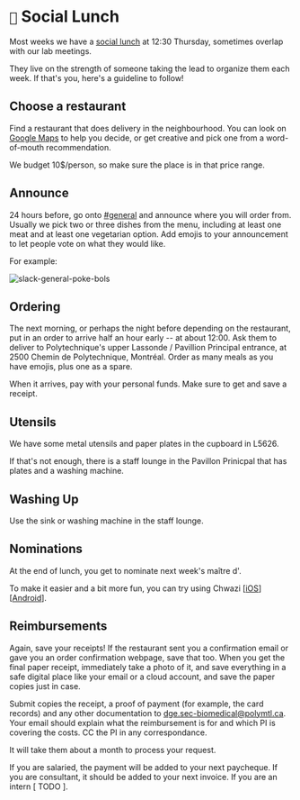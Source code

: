 # `🍱` Social Lunch

Most weeks we have a [social lunch](https://www.google.com/calendar/event?eid=MDkyOWJ0bDRjNmU3ZmdwMWwzc3ZjZTRhdDJfMjAyMjA1MjZUMTYzMDAwWiBoNHRmaXJydHVydHQ4M29hbWhodDM5NnV2OEBn) at 12:30 Thursday,
sometimes overlap with our lab meetings.

They live on the strength of someone taking the lead to organize them each week. If that's you, here's a guideline to follow!


## Choose a restaurant

Find a restaurant that does delivery in the neighbourhood. You can look on [Google Maps](https://www.google.com/maps/search/Restaurants/@45.4933376,-73.6229251,14z/data=!3m1!4b1) to help you decide, or get creative and pick one from a word-of-mouth recommendation.

We budget 10$/person, so make sure the place is in that price range.

## Announce

24 hours before, go onto [#general](https://app.slack.com/client/T034UD4QN/C034UD4QW) and announce where you will order from.
Usually we pick two or three dishes from the menu, including at least one meat and at least one vegetarian option.
Add emojis to your announcement to let people vote on what they would like.

For example:

![slack-general-poke-bols](slack-general-poke-bols.png)

## Ordering

The next morning, or perhaps the night before depending on the restaurant,
put in an order to arrive half an hour early -- at about 12:00.
Ask them to deliver to Polytechnique's upper Lassonde / Pavillion Principal entrance, at 2500 Chemin de Polytechnique, Montréal.
Order as many meals as you have emojis, plus one as a spare.

When it arrives, pay with your personal funds. Make sure to get and save a receipt.

## Utensils

We have some metal utensils and paper plates in the cupboard in L5626.

If that's not enough, there is a staff lounge in the Pavillon Prinicpal that has plates and a washing machine.

## Washing Up

Use the sink or washing machine in the staff lounge.

## Nominations

At the end of lunch, you get to nominate next week's maître d'.

To make it easier and a bit more fun, you can try using Chwazi
[[iOS](https://apps.apple.com/us/app/chwazi-finger-chooser/id689674978)]
[[Android](https://play.google.com/store/apps/details?id=com.tendadigital.chwaziApp&gl=US)].

## Reimbursements

Again, save your receipts! If the restaurant sent you a confirmation email or gave you an order confirmation webpage, save that too.
When you get the final paper receipt, immediately take a photo of it, and save everything in a safe digital place like your email or a cloud account, and save the paper copies just in case.

Submit copies the receipt, a proof of payment (for example, the card records) and any other documentation to dge.sec-biomedical@polymtl.ca. Your email should explain what the reimbursement is for and which PI is covering the costs. CC the PI in any correspondance.

It will take them about a month to process your request.

If you are salaried, the payment will be added to your next paycheque.
If you are consultant, it should be added to your next invoice.
If you are an intern [ TODO ].
